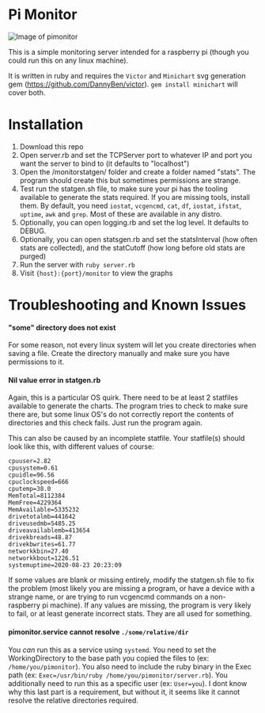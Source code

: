 # Pi Monitor

![Image of pimonitor](https://i.imgur.com/PVPbVC3.png)

This is a simple monitoring server intended for a raspberry pi (though you could run this on any linux machine).

It is written in ruby and requires the `Victor` and `Minichart` svg generation gem (https://github.com/DannyBen/victor). `gem install minichart` will cover both.

# Installation

1) Download this repo
2) Open server.rb and set the TCPServer port to whatever IP and port you want the server to bind to (it defaults to "localhost")
3) Open the /monitorstatgen/ folder and create a folder named "stats". The program should create this but sometimes permissions are strange.
4) Test run the statgen.sh file, to make sure your pi has the tooling available to generate the stats required. If you are missing tools, install them. By default, you need `iostat`, `vcgencmd`, `cat`, `df`, `iostat`, `ifstat`, `uptime`, `awk` and `grep`. Most of these are available in any distro.
6) Optionally, you can open logging.rb and set the log level. It defaults to DEBUG.
7) Optionally, you can open statsgen.rb and set the statsInterval (how often stats are collected), and the statCutoff (how long before old stats are purged)
8) Run the server with `ruby server.rb`
9) Visit `{host}:{port}/monitor` to view the graphs 

# Troubleshooting and Known Issues

#### "some" directory does not exist
For some reason, not every linux system will let you create directories when saving a file. Create the directory manually and make sure you have permissions to it.

#### Nil value error in statgen.rb
Again, this is a particular OS quirk. There need to be at least 2 statfiles available to generate the charts. The program tries to check to make sure there are, but some linux OS's do not correctly report the contents of directories and this check fails. Just run the program again.

This can also be caused by an incomplete statfile. Your statfile(s) should look like this, with different values of course:

```
cpuuser=2.82
cpusystem=0.61
cpuidle=96.56
cpuclockspeed=666
cputemp=38.0
MemTotal=8112384
MemFree=4229364
MemAvailable=5335232
drivetotalmb=441642
driveusedmb=5485.25
driveavailablemb=413654
drivekbreads=48.87
drivekbwrites=61.77
networkkbin=27.40
networkkbout=1226.51
systemuptime=2020-08-23 20:23:09
```

If some values are blank or missing entirely, modify the statgen.sh file to fix the problem (most likely you are missing a program, or have a device with a strange name, or are trying to run vcgencmd commands on a non-raspberry pi machine). If any values are missing, the program is very likely to fail, or at least generate incorrect stats. They are all used for something.


#### pimonitor.service cannot resolve `./some/relative/dir`
You *can* run this as a service using `systemd`. You need to set the WorkingDirectory to the base path you copied the files to (ex: `/home/you/pimonitor`). You also need to include the ruby binary in the Exec path (ex: `Exec=/usr/bin/ruby /home/you/pimonitor/server.rb`). You additionally need to run this as a specific user (ex: `User=you`). I dont know why this last part is a requirement, but without it, it seems like it cannot resolve the relative directories required. 

